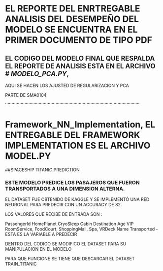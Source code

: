 # EL REPORTE DEL ENRTREGABLE ANALISIS DEL DESEMPEÑO DEL MODELO SE ENCUENTRA EN EL PRIMER DOCUMENTO DE TIPO PDF

## EL CODIGO DEL MODELO FINAL QUE RESPALDA EL REPORTE DE ANALISIS ESTA EN EL ARCHIVO # *MODELO_PCA.PY*,
AQUI SE HACEN LOS AJUSTED DE REGULARIZACION Y PCA

PARTE DE SMA0104


''''''''''''''''''''''''''''''''''''''''''''''''''''''''''''''''''''''''''''''''''''''''''''''''''''''''


# Framework_NN_Implementation, EL ENTREGABLE DEL FRAMEWORK IMPLEMENTATION ES EL ARCHIVO MODEL.PY

##SPACESHIP TITANIC PREDICTION

### ESTE MODELO PREDICE LOS PASAJEROS QUE FUERON TRANSPORTADOS A UNA DIMENSION ALTERNA.

EL DATASET FUE OBTENIDO DE KAGGLE Y SE IMPLEMENTÓ UNA RED NEURONAL PARA PREDECIR CON UN ACCURACY DE 82.

LOS VALORES QUE RECIBE DE ENTRADA SON : 

PassengerId 
HomePlanet 
CryoSleep 
Cabin 
Destination
Age
VIP 
RoomService, FoodCourt, ShoppingMall, Spa, VRDeck
Name 
Transported - ESTA ES LA VARIABLE A PREDECIR

DENTRO DEL CODIGO SE MODIFICO EL DATASET PARA SU MANIPULACION EN EL MODELO

PARA QUE FUNCIONE SE TIENE QUE DESCARGAR EL DATASET TRAIN_TITANIC
